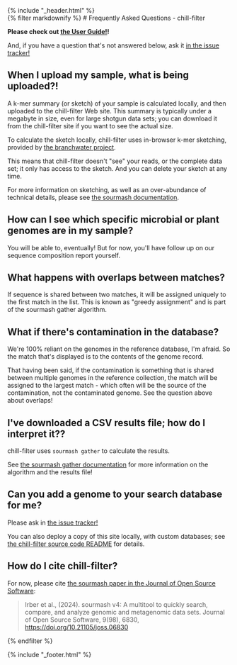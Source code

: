 <html><head>
    <title>chill-filter sample screening - Frequently Asked Questions (FAQ)</title>
    {% include "_header.html" %}
</head>

  <body>
    <main class="container">
      {% filter markdownify %}
# Frequently Asked Questions - chill-filter

**Please check out [the User Guide!](/guide)!**

And, if you have a question that's not answered below, ask it [in the issue tracker!](https://github.com/dib-lab/chill-filter)

## When I upload my sample, what is being uploaded?!

A k-mer summary (or sketch) of your sample is calculated
locally, and then uploaded to the chill-filter Web site.
This summary is typically under a megabyte in size, even for
large shotgun data sets; you can download it from the chill-filter
site if you want to see the actual size.

To calculate the sketch locally, chill-filter uses in-browser k-mer
sketching, provided by
[the branchwater project](https://github.com/sourmash-bio/branchwater/tree/main/app/static).

This means that chill-filter doesn't "see" your reads, or the
complete data set; it only has access to the sketch. And you can
delete your sketch at any time.  <p> For more information on
sketching, as well as an over-abundance of technical details, please
see [the sourmash documentation](https://sourmash.readthedocs.io/).

## How can I see which specific microbial or plant genomes are in my sample?

You will be able to, eventually! But for now, you'll have follow up on
our sequence composition report yourself.

## What happens with overlaps between matches?

If sequence is shared between two matches, it will be assigned uniquely
to the first match in the list. This is known as "greedy assignment" and
is part of the sourmash gather algorithm.

## What if there's contamination in the database?

We're 100% reliant on the genomes in the reference database, I'm afraid.
So the match that's displayed is to the contents of the genome record.

That having been said, if the contamination is something that is shared
between multiple genomes in the reference collection, the match will
be assigned to the largest match - which often will be the source of
the contamination, not the contaminated genome. See the question above
about overlaps!

## I've downloaded a CSV results file; how do I interpret it??

chill-filter uses `sourmash gather` to calculate the results.

See
[the sourmash gather documentation](https://sourmash.readthedocs.io/en/latest/classifying-signatures.html#appendix-a-how-sourmash-gather-works)
for more information on the algorithm and the results file!

## Can you add a genome to your search database for me?

Please ask in [the issue tracker!](https://github.com/dib-lab/chill-filter/issues)

You can also deploy a copy of this site locally, with custom databases; see
[the chill-filter source code README](https://github.com/dib-lab/chill-filter)
for details.

## How do I cite chill-filter?

For now, please cite [the sourmash paper in the Journal of Open Source Software](https://joss.theoj.org/papers/10.21105/joss.06830#):

>Irber et al., (2024). sourmash v4: A multitool to quickly search, compare, and analyze genomic and metagenomic data sets. Journal of Open Source Software, 9(98), 6830, https://doi.org/10.21105/joss.06830
      
  {% endfilter %}

{% include "_footer.html" %}
    </main>
   </body>
</html>
